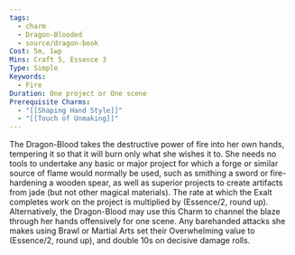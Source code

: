 ```yaml
---
tags:
  - charm
  - Dragon-Blooded
  - source/dragon-book
Cost: 5m, 1wp
Mins: Craft 5, Essence 3
Type: Simple
Keywords:
  - Fire
Duration: One project or One scene
Prerequisite Charms:
  - "[[Shaping Hand Style]]"
  - "[[Touch of Unmaking]]"
---
```

The Dragon-Blood takes the destructive power of fire into her own hands, tempering it so that it will burn only what she wishes it to. She needs no tools to undertake any basic or major project for which a forge or similar source of flame would normally be used, such as smithing a sword or fire-hardening a wooden spear, as well as superior projects to create artifacts from jade (but not other magical materials). The rate at which the Exalt completes work on the project is multiplied by (Essence/2, round up). 
Alternatively, the Dragon-Blood may use this Charm to channel the blaze through her hands offensively for one scene. Any barehanded attacks she makes using Brawl or Martial Arts set their Overwhelming value to (Essence/2, round up), and double 10s on decisive damage rolls.